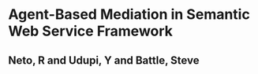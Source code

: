# Agent-Based Mediation in Semantic Web Service Framework
## Neto, R and Udupi, Y and Battle, Steve
